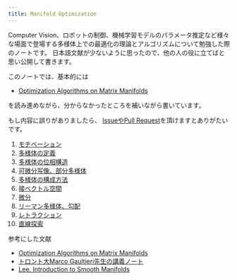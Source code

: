 ```yaml
---
title: Manifold Optimization
---
```


Computer Vision、ロボットの制御、機械学習モデルのパラメータ推定など様々な場面で登場する多様体上での最適化の理論とアルゴリズムについて勉強した際のノートです。
日本語文献が少ないように思ったので、他の人の役に立てばと思い公開して書きます。

このノートでは、基本的には

- [Optimization Algorithms on Matrix Manifolds](https://press.princeton.edu/absil)

を読み進めながら、分からなかったところを補いながら書いています。

もし内容に誤りがありましたら、 [IssueやPull Request](https://github.com/nineties/manifold-optimization)を頂けますとありがたいです。

1. [モチベーション](1-motivation)
2. [多様体の定義](2-manifold)
3. [多様体の位相構造](3-topology)
4. [可微分写像、部分多様体](4-submanifold)
5. [多様体の構成方法](5-construction)
6. [接ベクトル空間](6-tangent)
7. [微分](7-derivative)
8. [リーマン多様体、勾配](8-riemann)
9. [レトラクション](9-retractions)
10. [直線探索](10-linesearch)


参考にした文献

- [Optimization Algorithms on Matrix Manifolds](https://press.princeton.edu/absil)
- [トロント大Marco Gaultieri先生の講義ノート](http://www.math.toronto.edu/mgualt/courses/18-367/)
- [Lee. Introduction to Smooth Manifolds](https://www.springer.com/jp/book/9780387217529)

